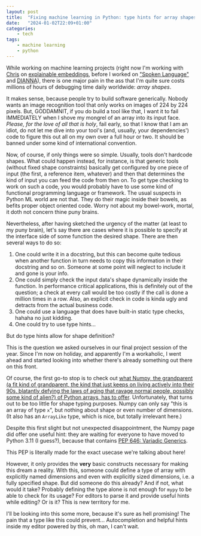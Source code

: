 ```yaml
---
layout: post
title:  "Fixing machine learning in Python: type hints for array shapes"
date:   "2024-01-02T22:09+01:00"
categories:
    - tech
tags:
    - machine learning
    - python
---
```


While working on machine learning projects (right now I'm working with [Chris](https://github.com/cwmeijer) on [explainable embeddings](https://research-software-directory.org/software/explainable-embeddings), before I worked on ["Spoken Language"](https://research-software-directory.org/projects/understanding-visually-grounded-spoken-language-via-multi-tasking) and [DIANNA](https://research-software-directory.org/projects/dianna)), there is one major pain in the ass that I'm quite sure costs millions of hours of debugging time daily worldwide: *array shapes*.

It makes sense, because people try to build software generically. Nobody wants an image recognition tool that only works on images of 224 by 224 pixels. But, GODDAMNIT, if you do build a tool like that, I want it to fail IMMEDIATELY when I shove my mongrel of an array into its input face. *Please, for the love of all that is holy*, fail early, so that I know that I am an idiot, do not let me dive into your tool's (and, usually, your dependencies') code to figure this out all on my own over a full hour or two. It should be banned under some kind of international convention.

Now, of course, if only things were so simple. Usually, tools don't hardcode shapes. What could happen instead, for instance, is that generic tools (without fixed shape constraints) basically get configured by one piece of input (the first, a reference item, whatever) and then that determines the kind of input you can feed the code from then on. To get type checking to work on such a code, you would probably have to use some kind of functional programming language or framework. The usual suspects in Python ML world are not that. They do their magic inside their bowels, as befits proper object oriented code. Worry not about my bowel-work, mortal, it doth not concern thine puny brains.

Nevertheless, after having sketched the urgency of the matter (at least to my puny brain), let's say there are cases where it is possible to specify at the interface side of some function the desired shape. There are then several ways to do so:

1. One could write it in a docstring, but this can become quite tedious when another function in turn needs to copy this information in their docstring and so on. Someone at some point will neglect to include it and gone is your info.
2. One could simply check the input data's shape dynamically inside the function. In performance critical applications, this is definitely out of the question; a check at every call would be too costly if the call is done a million times in a row. Also, an explicit check in code is kinda ugly and detracts from the actual business code.
3. One could use a language that does have built-in static type checks, hahaha no just kidding.
4. One could try to use type hints...

But do type hints allow for shape definition?

This is the question we asked ourselves in our final project session of the year. Since I'm now on holiday, and apparently I'm a workaholic, I went ahead and started looking into whether there's already something out there on this front.

Of course, the first go-to stop is to check out [what Numpy, the grandparent (a fit kind of grandparent, the kind that just keeps on living actively into their 90s, blatantly defying the laws of aging that ravage normal people, possibly some kind of alien?) of Python arrays, has to offer](https://numpy.org/devdocs/reference/typing.html).
Unfortunately, that turns out to be too little for shape typing purposes. Numpy can only say "this is an array of type `x`", but nothing about shape or even number of dimensions. (It also has an `ArrayLike` type, which is nice, but totally irrelevant here.)

Despite this first slight but not unexpected disappointment, the Numpy page did offer one useful hint: they are waiting for everyone to have moved to Python 3.11 (I guess?), because that contains [PEP 646: Variadic Generics](https://peps.python.org/pep-0646/).

This PEP is literally made for the exact usecase we're talking about here!

However, it only provides the **very** basic constructs necessary for making this dream a reality. With this, someone could define a type of array with explicitly named dimensions and even with explicitly sized dimensions, i.e. a fully specified shape. But did someone do this already? And if not, what would it take? Probably defining the type alone is not enough for `mypy` to be able to check for its usage? For editors to parse it and provide useful hints while editing? Or is it? This is new territory for me.

I'll be looking into this some more, because it's sure as hell promising! The pain that a type like this could prevent... Autocompletion and helpful hints inside my editor powered by this, oh man, I can't wait.